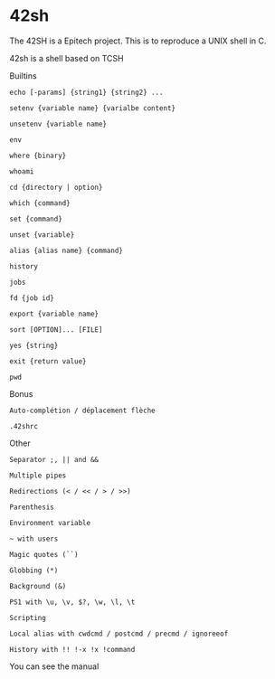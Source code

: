 # 42sh
The 42SH is a Epitech project. This is to reproduce a UNIX shell in C.

42sh is a shell based on TCSH

Builtins

    echo [-params] {string1} {string2} ...
    
    setenv {variable name} {varialbe content}
    
    unsetenv {variable name}
    
    env
    
    where {binary}
    
    whoami
    
    cd {directory | option}
    
    which {command}
    
    set {command}
    
    unset {variable}
    
    alias {alias name} {command}
    
    history
    
    jobs
    
    fd {job id}
    
    export {variable name}
    
    sort [OPTION]... [FILE]
    
    yes {string}
    
    exit {return value}
    
    pwd

Bonus

    Auto-complétion / déplacement flèche
    
    .42shrc

Other

    Separator ;, || and &&
    
    Multiple pipes
    
    Redirections (< / << / > / >>)
    
    Parenthesis
    
    Environment variable
    
    ~ with users
    
    Magic quotes (``)
    
    Globbing (*)
    
    Background (&)
    
    PS1 with \u, \v, $?, \w, \l, \t
    
    Scripting
    
    Local alias with cwdcmd / postcmd / precmd / ignoreeof
    
    History with !! !-x !x !command

You can see the manual
